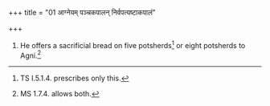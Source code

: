 +++
title = "01 आग्नेयम् पञ्चकपालन् निर्वपत्यष्टाकपालं"

+++
1. He offers a sacrificial bread on five potsherds[^1] or eight potsherds to Agni.[^2]   

[^1]: TS I.5.1.4. prescribes only this.   

[^2]: MS 1.7.4. allows both. 
